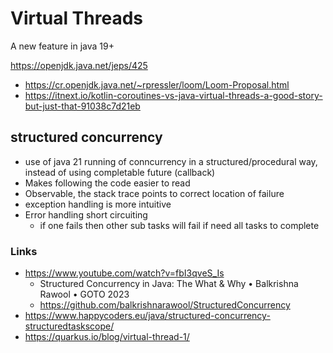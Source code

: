 # Virtual Threads

A new feature in java 19+

https://openjdk.java.net/jeps/425
- https://cr.openjdk.java.net/~rpressler/loom/Loom-Proposal.html
- https://itnext.io/kotlin-coroutines-vs-java-virtual-threads-a-good-story-but-just-that-91038c7d21eb


## structured concurrency 

- use of java 21 running of conncurrency in a structured/procedural way, instead of using completable future (callback) 
- Makes following the code easier to read
- Observable, the stack trace points to correct location of failure
- exception handling is more intuitive 
- Error handling short circuiting
  - if one fails then other sub tasks will fail if need all tasks to complete

### Links 
- https://www.youtube.com/watch?v=fbI3qveS_Is
  - Structured Concurrency in Java: The What & Why • Balkrishna Rawool • GOTO 2023
  - https://github.com/balkrishnarawool/StructuredConcurrency
- https://www.happycoders.eu/java/structured-concurrency-structuredtaskscope/
- https://quarkus.io/blog/virtual-thread-1/